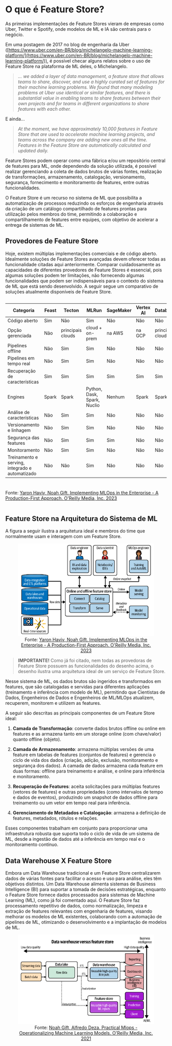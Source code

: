 # O que é Feature Store?

As primeiras implementações de Feature Stores vieram de empresas como Uber, Twitter e Spotify, onde modelos de ML e IA são centrais para o negócio. 

Em uma postagem de 2017 no blog de engenharia da Uber ([https://www.uber.com/en-BR/blog/michelangelo-machine-learning-platform/](https://www.uber.com/en-BR/blog/michelangelo-machine-learning-platform/)), é possível checar alguns relatos sobre o uso de Feature Store na plataforma de ML deles, o Michelangelo.

>  *... we added a layer of data management, a feature store that allows teams to share, discover, and use a highly curated set of features for their machine learning problems.  We found that many modeling problems at Uber use identical or similar features, and there is substantial value in enabling teams to share features between their own projects and for teams in different organizations to share features with each other.*

E ainda...

> *At the moment, we have approximately 10,000 features in Feature Store that are used to accelerate machine learning projects, and teams across the company are adding new ones all the time. Features in the Feature Store are automatically calculated and updated daily.*

Feature Stores podem operar como uma fábrica e/ou um repositório central de features para ML, onde dependendo da solução utilizada, é possível realizar gerenciando a coleta de dados brutos de várias fontes, realização de transformações, armazenamento, catalogação, versionamento, segurança, fornecimento e monitoramento de features, entre outras funcionalidades. 

O Feature Store é um recurso no sistema de ML que possibilita a automatização de processos reduzindo os esforços de engenharia através da criação de um catálogo compartilhado de features prontas para utilização pelos membros do time, permitindo a colaboração e compartilhamento de features entre equipes, com objetivo de acelerar a entrega de sistemas de ML. 

## Provedores de Feature Store

Hoje, existem múltiplas implementações comerciais e de código aberto. Idealmente soluções de Feature Stores avançadas devem oferecer todas as funcionalidade citadas aqui anteriormente. Comparar cuidadosamente as capacidades de diferentes provedores de Feature Stores é essencial, pois algumas soluções podem ter limitações, não fornecendo algumas funcionalidades que podem ser indispensáveis para o contexto do sistema de ML que está sendo desenvolvido. A seguir segue um comparativo de soluções atualmente disponíveis de Feature Store.

<div style="display: flex; justify-content: center;">
  <table>
    <thead>
      <tr>
        <th>Categoria</th>
        <th>Feast</th>
        <th>Tecton</th>
        <th>MLRun</th>
        <th>SageMaker</th>
        <th>Vertex AI</th>
        <th>Databricks</th>
        <th>HopsWorks</th>
      </tr>
    </thead>
    <tbody>
      <tr>
        <td>Código aberto</td>
        <td>Sim</td>
        <td>Não</td>
        <td>Sim</td>
        <td>Não</td>
        <td>Não</td>
        <td>Não</td>
        <td>Sim</td>
      </tr>
      <tr>
        <td>Opção gerenciada</td>
        <td>Não</td>
        <td>principais clouds</td>
        <td>cloud + on-prem</td>
        <td>na AWS</td>
        <td>na GCP</td>
        <td>principais clouds</td>
        <td>cloud + on-prem</td>
      </tr>
      <tr>
        <td>Pipelines offline</td>
        <td>Não</td>
        <td>Sim</td>
        <td>Sim</td>
        <td>Não</td>
        <td>Não</td>
        <td>Não</td>
        <td>Sim</td>
      </tr>
      <tr>
        <td>Pipelines em tempo real</td>
        <td>Não</td>
        <td>Sim</td>
        <td>Sim</td>
        <td>Não</td>
        <td>Não</td>
        <td>Não</td>
        <td>Não</td>
      </tr>
      <tr>
        <td>Recuperação de características</td>
        <td>Sim</td>
        <td>Sim</td>
        <td>Sim</td>
        <td>Sim</td>
        <td>Sim</td>
        <td>Sim</td>
        <td>Sim</td>
      </tr>
      <tr>
        <td>Engines</td>
        <td>Spark</td>
        <td>Spark</td>
        <td>Python, Dask, Spark, Nuclio</td>
        <td>Nenhum</td>
        <td>Spark</td>
        <td>Spark</td>
        <td>Spark, Flink</td>
      </tr>
      <tr>
        <td>Análise de características</td>
        <td>Não</td>
        <td>Sim</td>
        <td>Sim</td>
        <td>Não</td>
        <td>Não</td>
        <td>Não</td>
        <td>Sim</td>
      </tr>
      <tr>
        <td>Versionamento e linhagem</td>
        <td>Não</td>
        <td>Sim</td>
        <td>Sim</td>
        <td>Não</td>
        <td>Não</td>
        <td>Não</td>
        <td>Sim</td>
      </tr>
      <tr>
        <td>Segurança das features</td>
        <td>Não</td>
        <td>Sim</td>
        <td>Sim</td>
        <td>Sim</td>
        <td>Não</td>
        <td>Não</td>
        <td>Não</td>
      </tr>
      <tr>
        <td>Monitoramento</td>
        <td>Não</td>
        <td>Sim</td>
        <td>Sim</td>
        <td>Não</td>
        <td>Não</td>
        <td>Não</td>
        <td>Sim</td>
      </tr>
      <tr>
        <td>Treinamento e serving, integrado e automatizado</td>
        <td>Não</td>
        <td>Não</td>
        <td>Sim</td>
        <td>Não</td>
        <td>Não</td>
        <td>Não</td>
        <td>Sim</td>
      </tr>
    </tbody>
  </table>
</div>
<div style="display: flex; justify-content: center; margin-top: 10px;">
  <p>Fonte: <a href="https://www.oreilly.com/library/view/implementing-mlops-in/9781098136574/">Yaron Haviv, Noah Gift. Implementing MLOps in the Enterprise - A Production-First Approach. O'Reilly Media, Inc. 2023</a></p>
</div>

## Feature Store na Arquitetura do Sistema de ML

A figura a seguir ilustra a arquitetura ideal e membros do time que normalmente usam e interagem com um Feature Store. 

<div align="center">
  <figure>
    <img src="fs_ml_system.png" alt="Feature Store no sistema de ML">
    <figcaption>
      Fonte: <a href=href="https://www.oreilly.com/library/view/implementing-mlops-in/9781098136574/">Yaron Haviv, Noah Gift. Implementing MLOps in the Enterprise - A Production-First Approach. O'Reilly Media, Inc. 2023</a>
    </figcaption>
  </figure>
</div>

> **IMPORTANTE!** Como já foi citado, nem todas as provedoras de Feature Store possuem as funcionalidades do desenho acima, o desenho ilustra uma arquitetura ideal de um serviço de Feature Store. 

Nesse sistema de ML, os dados brutos são ingeridos e transformados em features, que são catalogadas e servidas para diferentes aplicações (treinamento e inferência com modelo de ML), permitindo que Cientistas de Dados, Engenheiros de Dados e Engenheiros de ML/MLOps atualizem, recuperem, monitorem e utilizem as features.

A seguir são descritas as principais componentes de um Feature Store ideal:

1. **Camada de Transformação**: converte dados brutos offline ou online em features e as armazena tanto em um storage online (com chave/valor) quanto offline (objeto).

2. **Camada de Armazenamento**: armazena múltiplas versões de uma feature em tabelas de features (conjuntos de features) e gerencia o ciclo de vida dos dados (criação, adição, exclusão, monitoramento e segurança dos dados). A camada de dados armazena cada feature em duas formas: offline para treinamento e análise, e online para inferência e monitoramento.

3. **Recuperação de Features**: aceita solicitações para múltiplas features (vetores de features) e outras propriedades (como intervalos de tempo e dados de eventos), produzindo um snapshot de dados offline para treinamento ou um vetor em tempo real para inferência.

4. **Gerenciamento de Metadados e Catalogação**: armazena a definição de features, metadados, rótulos e relações.

Esses componentes trabalham em conjunto para proporcionar uma infraestrutura robusta que suporta todo o ciclo de vida de um sistema de ML, desde a ingestão de dados até a inferência em tempo real e o monitoramento contínuo.

## Data Warehouse X Feature Store

Embora um Data Warehouse tradicional e um Feature Store centralizarem dados de várias fontes para facilitar o acesso e uso para análise, eles têm objetivos distintos. Um Data Warehouse alimenta sistemas de Business Intelligence (BI) para suportar a tomada de decisões estratégicas, enquanto o Feature Store fornece dados processados para sistemas de Machine Learning (ML), como já foi comentado aqui. O Feature Store faz processamento repetitivo de dados, como normalização, limpeza e extração de features relevantes com engenharia de features, visando melhorar os modelos de ML existentes, colaborando com a automação de pipelines de ML, otimizando o desenvolvimento e a implantação de modelos de ML.

<div align="center">
  <figure>
    <img src="dw_versus_fs.png" alt="Data Warehouse X Feature Store">
    <figcaption>
      Fonte: <a href="https://paiml.com/docs/home/books/practical-mlops/"> Noah Gift, Alfredo Deza. Practical Mlops - Operationalizing Machine Learning Models. O'Reilly Media, Inc. 2021</a>
    </figcaption>
  </figure>
</div>
